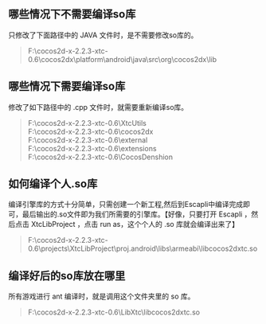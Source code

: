 

## 哪些情况下不需要编译so库
只修改了下面路径中的 JAVA 文件时，是不需要修改so库的。
>F:\cocos2d-x-2.2.3-xtc-0.6\cocos2dx\platform\android\java\src\org\cocos2dx\lib

## 哪些情况下需要编译so库

修改了如下路径中的 .cpp 文件时，就需要重新编译so库。

>F:\cocos2d-x-2.2.3-xtc-0.6\XtcUtils  
>F:\cocos2d-x-2.2.3-xtc-0.6\cocos2dx  
>F:\cocos2d-x-2.2.3-xtc-0.6\external  
>F:\cocos2d-x-2.2.3-xtc-0.6\extensions  
>F:\cocos2d-x-2.2.3-xtc-0.6\CocosDenshion  

## 如何编译个人.so库

编译引擎库的方式十分简单，只需创建一个新工程,然后到Escapli中编译完成即可，最后输出的.so文件即为我们所需要的引擎库。【好像，只要打开 Escapli ，然后点击 XtcLibProject ，点击 run as，这个个人的 .so 库就会编译出来了】

>F:\cocos2d-x-2.2.3-xtc-0.6\projects\XtcLibProject\proj.android\libs\armeabi\libcocos2dxtc.so


## 编译好后的so库放在哪里

所有游戏进行 ant 编译时，就是调用这个文件夹里的 so 库。
>F:\cocos2d-x-2.2.3-xtc-0.6\LibXtc\libcocos2dxtc.so





